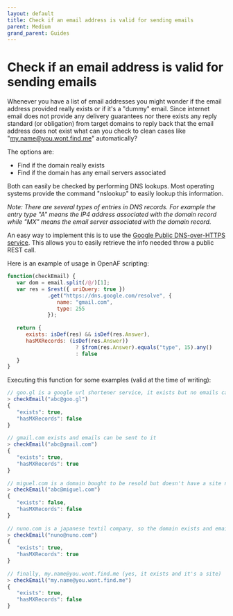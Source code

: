 ```yaml
---
layout: default
title: Check if an email address is valid for sending emails
parent: Medium
grand_parent: Guides
---
```


# Check if an email address is valid for sending emails

Whenever you have a list of email addresses you might wonder if the email address provided really exists or if it's a "dummy" email. Since internet email does not provide any delivery guarantees nor there exists any reply standard (or obligation) from target domains to reply back that the email address does not exist what can you check to clean cases like "my.name@you.wont.find.me" automatically?

The options are:
  * Find if the domain really exists
  * Find if the domain has any email servers associated

Both can easily be checked by performing DNS lookups. Most operating systems provide the command "nslookup" to easily lookup this information.

_Note: There are several types of entries in DNS records. For example the entry type "A" means the IP4 address associated with the domain record while "MX" means the email server associated with the domain record._

An easy way to implement this is to use the [Google Public DNS-over-HTTPS service](https://developers.google.com/speed/public-dns/docs/dns-over-https). This allows you to easily retrieve the info needed throw a public REST call.

Here is an example of usage in OpenAF scripting:

````javascript
function(checkEmail) {
   var dom = email.split(/@/)[1]; 
   var res = $rest({ uriQuery: true })
             .get("https://dns.google.com/resolve", { 
                name: "gmail.com", 
                type: 255 
             });
 
   return { 
      exists: isDef(res) && isDef(res.Answer),
      hasMXRecords: (isDef(res.Answer)) 
                      ? $from(res.Answer).equals("type", 15).any()
                      : false
   } 
}
````

Executing this function for some examples (valid at the time of writing):

````javascript
// goo.gl is a google url shortener service, it exists but no emails can't be sent to it
> checkEmail("abc@goo.gl") 
{
   "exists": true,
   "hasMXRecords": false
}
 
// gmail.com exists and emails can be sent to it
> checkEmail("abc@gmail.com") 
{
   "exists": true,
   "hasMXRecords": true
}
 
// miguel.com is a domain bought to be resold but doesn't have a site nor email can be sent to it
> checkEmail("abc@miguel.com")
{
   "exists": false,
   "hasMXRecords": false
}
 
// nuno.com is a japanese textil company, so the domain exists and emails can be sent to it
> checkEmail("nuno@nuno.com")
{
   "exists": true,
   "hasMXRecords": true
}
 
// finally, my.name@you.wont.find.me (yes, it exists and it's a site)
> checkEmail("my.name@you.wont.find.me")
{
   "exists": true,
   "hasMXRecords": false
}
````